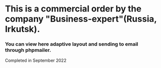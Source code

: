 # This is a commercial order by the company "Business-expert"(Russia, Irkutsk).
### You can view here adaptive layout and sending to email through phpmailer.
Completed in September 2022
